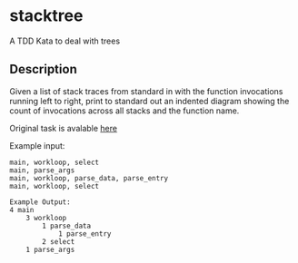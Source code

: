 # stacktree
A TDD Kata to deal with trees

## Description
Given a list of stack traces from standard in with the function
invocations running left to right, print to standard out an
indented diagram showing the count of invocations across all
stacks and the function name.

Original task is avalable [here](https://gist.github.com/jakekeeys/01b73d0569c29bee44b4232f9f046253)

Example input:

```
main, workloop, select
main, parse_args
main, workloop, parse_data, parse_entry
main, workloop, select
```

```
Example Output:
4 main
	3 workloop
		1 parse_data
			1 parse_entry
		2 select
	1 parse_args
```
